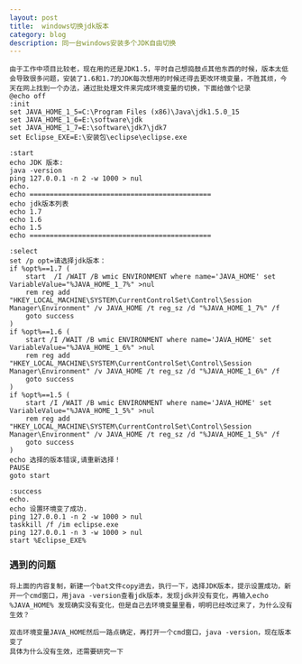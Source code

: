 ```yaml
---
layout: post
title:  windows切换jdk版本
category: blog
description: 同一台windows安装多个JDK自由切换
---
```

	由于工作中项目比较老，现在用的还是JDK1.5，平时自己想捣鼓点其他东西的时候，版本太低会导致很多问题，安装了1.6和1.7的JDK每次想用的时候还得去更改环境变量，不胜其烦，今天在网上找到一个办法，通过批处理文件来完成环境变量的切换，下面给做个记录
	@echo off 
	:init 
	set JAVA_HOME_1_5=C:\Program Files (x86)\Java\jdk1.5.0_15
	set JAVA_HOME_1_6=E:\software\jdk
	set JAVA_HOME_1_7=E:\software\jdk7\jdk7
	set Eclipse_EXE=E:\安装包\eclipse\eclipse.exe
 
	:start 
	echo JDK 版本: 
	java -version 
	ping 127.0.0.1 -n 2 -w 1000 > nul 
	echo. 
	echo ============================================= 
	echo jdk版本列表 
	echo 1.7 
	echo 1.6
	echo 1.5 
	echo ============================================= 
	
	:select
	set /p opt=请选择jdk版本： 
	if %opt%==1.7 ( 
		start  /I /WAIT /B wmic ENVIRONMENT where name='JAVA_HOME' set VariableValue="%JAVA_HOME_1_7%" >nul 
		rem reg add "HKEY_LOCAL_MACHINE\SYSTEM\CurrentControlSet\Control\Session Manager\Environment" /v JAVA_HOME /t reg_sz /d "%JAVA_HOME_1_7%" /f
		goto success 
	) 
	if %opt%==1.6 ( 
		start /I /WAIT /B wmic ENVIRONMENT where name='JAVA_HOME' set VariableValue="%JAVA_HOME_1_6%" >nul 
		rem reg add "HKEY_LOCAL_MACHINE\SYSTEM\CurrentControlSet\Control\Session Manager\Environment" /v JAVA_HOME /t reg_sz /d "%JAVA_HOME_1_6%" /f
		goto success 
	)
	if %opt%==1.5 ( 
		start /I /WAIT /B wmic ENVIRONMENT where name='JAVA_HOME' set VariableValue="%JAVA_HOME_1_5%" >nul 
		rem reg add "HKEY_LOCAL_MACHINE\SYSTEM\CurrentControlSet\Control\Session Manager\Environment" /v JAVA_HOME /t reg_sz /d "%JAVA_HOME_1_5%" /f
		goto success 
	) 
	echo 选择的版本错误,请重新选择！ 
	PAUSE 
	goto start 
	
	:success 
	echo. 
	echo 设置环境变了成功. 
	ping 127.0.0.1 -n 2 -w 1000 > nul 
	taskkill /f /im eclipse.exe 
	ping 127.0.0.1 -n 3 -w 1000 > nul 
	start %Eclipse_EXE%

### 遇到的问题
	将上面的内容复制，新建一个bat文件copy进去，执行一下，选择JDK版本，提示设置成功，新开一个cmd窗口，用java -version查看jdk版本，发现jdk并没有变化，再输入echo %JAVA_HOME% 发现确实没有变化，但是自己去环境变量里看，明明已经改过来了，为什么没有生效？
	
	双击环境变量JAVA_HOME然后一路点确定，再打开一个cmd窗口，java -version，现在版本变了
	具体为什么没有生效，还需要研究一下

